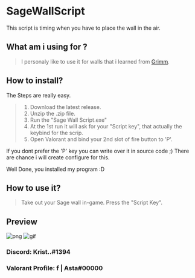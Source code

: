 # SageWallScript
This script is timing when you have to place the wall in the air.


## What am i using for ?

> I personaly like to use it for walls that i learned from [Grimm](https://www.twitch.tv/grimm).


## How to install?

The Steps are really easy.

> 1. Download the latest release.
> 2. Unzip the .zip file.
> 3. Run the "Sage Wall Script.exe"
> 4. At the 1st run it will ask for your "Script key", that actually the keybind for the scrip.
> 5. Open Valorant and bind your 2nd slot of fire button to 'P'.

If you dont prefer the 'P' key you can write over it in source code ;)
There are chance i will create configure for this.

Well Done, you installed my program :D


## How to use it?


> Take out your Sage wall in-game.
> Press the "Script Key".


## Preview

![png](https://user-images.githubusercontent.com/70468074/184511556-23dbc545-51ff-4c1b-842c-1540a54bc2bc.PNG)
![gif](https://user-images.githubusercontent.com/70468074/184510701-65c94d98-b223-48dc-9b09-e4ca12b8d7d9.gif)

### Discord: Krist..#1394
### Valorant Profile: f | Asta#00000
